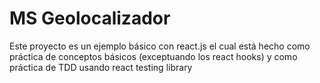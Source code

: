# MS Geolocalizador 

Este proyecto es un ejemplo básico con react.js el cual está hecho como práctica de conceptos básicos (exceptuando los react hooks) y como práctica de TDD usando react testing library